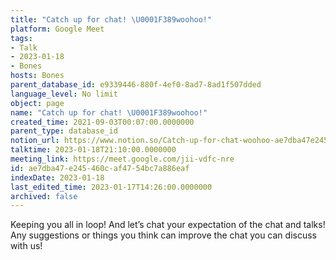 ```yaml
---
title: "Catch up for chat! \U0001F389woohoo!"
platform: Google Meet
tags:
- Talk
- 2023-01-18
- Bones
hosts: Bones
parent_database_id: e9339446-880f-4ef0-8ad7-8ad1f507dded
language_level: No limit
object: page
name: "Catch up for chat! \U0001F389woohoo!"
created_time: 2021-09-03T00:07:00.0000000
parent_type: database_id
notion_url: https://www.notion.so/Catch-up-for-chat-woohoo-ae7dba47e245460caf4754bc7a886eaf
talktime: 2023-01-18T21:10:00.0000000
meeting_link: https://meet.google.com/jii-vdfc-nre
id: ae7dba47-e245-460c-af47-54bc7a886eaf
indexDate: 2023-01-18
last_edited_time: 2023-01-17T14:26:00.0000000
archived: false
---
```


Keeping you all in loop! And let’s chat your expectation of the chat and talks!
Any suggestions or things you think can improve the chat you can discuss with us!





